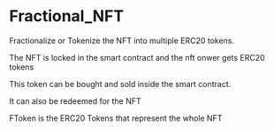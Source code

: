 # Fractional_NFT

Fractionalize or Tokenize the NFT into multiple ERC20 tokens. 

The NFT is locked in the smart contract and the nft onwer gets ERC20 tokens

This token can be bought and sold inside the smart contract.

It can also be redeemed for the NFT


FToken is the ERC20 Tokens that represent the whole NFT
